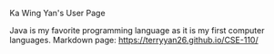 Ka Wing Yan's User Page 

Java is my favorite programming language as it is my first computer languages.
Markdown page: https://terryyan26.github.io/CSE-110/
